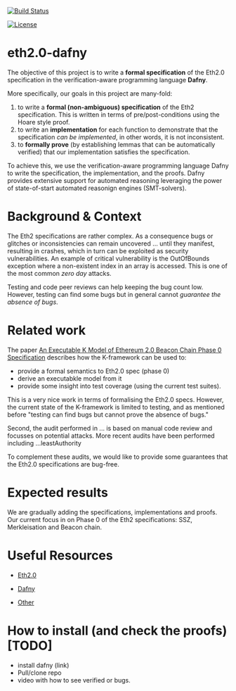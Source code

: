 
[![Build Status](https://circleci.com/gh/PegaSysEng/eth2.0-dafny.svg?style=svg)](https://circleci.com/gh/PegaSysEng/eth2.0-dafny)


[![License](https://img.shields.io/badge/License-Apache%202.0-blue.svg)](https://opensource.org/licenses/Apache-2.0)

# eth2.0-dafny

The objective of this project is to write a **formal specification** of the Eth2.0 specification in the verification-aware programming language **Dafny**.

More specifically, our goals in this project are many-fold:

1. to write a **formal (non-ambiguous) specification** of the Eth2 specification.
This is written in terms of pre/post-conditions using the Hoare style proof.
2. to write an **implementation** for each function to demonstrate that the specification _can be implemented_, in other words, it is not inconsistent.
3. to **formally prove** (by establishing lemmas that can be automatically verified) that our implementation satisfies the specification.

To achieve this, we use the verification-aware programming language Dafny to write the specification, the implementation, and the proofs.
Dafny provides extensive support for automated reasoning leveraging the power of state-of-start automated reasonign engines (SMT-solvers).

# Background & Context

The Eth2 specifications are rather complex.
As a consequence bugs or glitches or inconsistencies can remain uncovered ... until they manifest, resulting in crashes, which in turn can be exploited as security vulnerabilities.
An example of critical vulnerability is the OutOfBounds exception where a non-existent index in an array is accessed. This is one of the most common _zero day_ attacks.

Testing and code peer reviews can help keeping the bug count low.
However, testing can find some bugs but in general cannot _guarantee the absence of bugs_.

# Related work

The paper [An Executable K Model of Ethereum 2.0 Beacon Chain Phase 0 Specification](https://github.com/runtimeverification/beacon-chain-spec/blob/master/report/bck-report.pdf) describes how the K-framework can be used to:

* provide a formal semantics to Eth2.0 spec (phase 0)
* derive an executabkle model from it
* provide some insight into test coverage (using the current test suites).

This is a very nice work in terms of formalising the Eth2.0 specs.
However, the current state of the K-framework is limited to testing, and as mentioned before "testing can find bugs but cannot prove the absence of bugs."

Second, the audit performed in ... is based on manual code review and focusses on potential attacks.
More recent audits have been performed including ...leastAuthority

To complement these audits, we would like to provide some guarantees that the Eth2.0 specifications are bug-free.

# Expected results

We are gradually adding the specifications, implementations and proofs.
Our current focus in on Phase 0 of the Eth2 specifications: SSZ, Merkleisation and Beacon chain.  

# Useful Resources

* [Eth2.0](wiki/eth2-specs.md)

* [Dafny](wiki/dafny.md)

* [Other](wiki/other-resources.md)

# How to install (and check the proofs) [TODO]

* install dafny (link)
* Pull/clone repo
* video with how to see verified or bugs.
